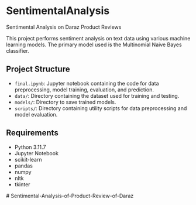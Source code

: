 # SentimentalAnalysis
Sentimental Analysis on Daraz Product Reviews 

This project performs sentiment analysis on text data using various machine learning models. The primary model used is the Multinomial Naive Bayes classifier.

## Project Structure

- `final.ipynb`: Jupyter notebook containing the code for data preprocessing, model training, evaluation, and prediction.
- `data/`: Directory containing the dataset used for training and testing.
- `models/`: Directory to save trained models.
- `scripts/`: Directory containing utility scripts for data preprocessing and model evaluation.

## Requirements

- Python 3.11.7
- Jupyter Notebook
- scikit-learn
- pandas
- numpy
- nltk
- tkinter

#   S e n t i m e n t a l - A n a l y s i s - o f - P r o d u c t - R e v i e w - o f - D a r a z  
 
